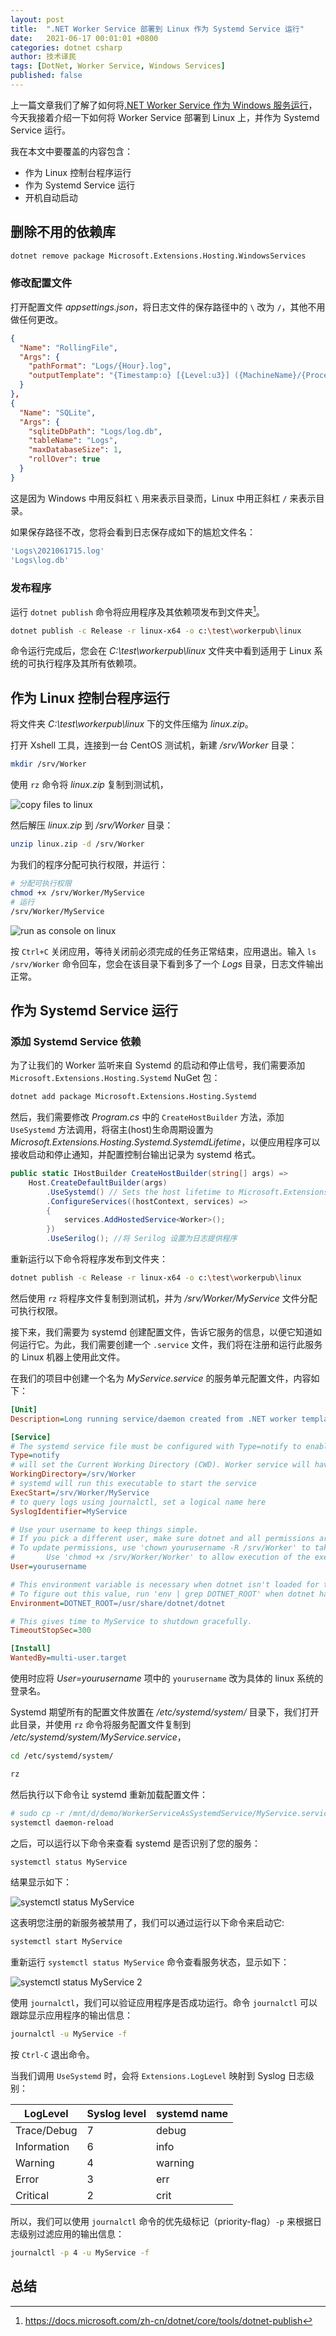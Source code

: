 ```yaml
---
layout: post
title:  ".NET Worker Service 部署到 Linux 作为 Systemd Service 运行"
date:   2021-06-17 00:01:01 +0800
categories: dotnet csharp
author: 技术译民
tags: [DotNet, Worker Service, Windows Services]
published: false
---
```


上一篇文章我们了解了如何将[.NET Worker Service 作为 Windows 服务运行](https://ittranslator.cn/dotnet/csharp/2021/06/17/worker-service-as-windows-services.html)，今天我接着介绍一下如何将 Worker Service 部署到 Linux 上，并作为 Systemd Service 运行。

<!-- 我曾经在[前面一篇文章的总结](https://ittranslator.cn/dotnet/csharp/2021/05/17/worker-service-gracefully-shutdown.html)中提到过*可以使用 **sc.exe** 实用工具将 Worker Service 安装为 Windows 服务运行*，本文中我就来具体阐述一下如何实现它。 -->

我在本文中要覆盖的内容包含：

- 作为 Linux 控制台程序运行
- 作为 Systemd Service 运行
- 开机自动启动

## 删除不用的依赖库

```bash
dotnet remove package Microsoft.Extensions.Hosting.WindowsServices
```

### 修改配置文件

打开配置文件 *appsettings.json*，将日志文件的保存路径中的 `\` 改为 `/`，其他不用做任何更改。

```json
{
  "Name": "RollingFile",
  "Args": {
    "pathFormat": "Logs/{Hour}.log",
    "outputTemplate": "{Timestamp:o} [{Level:u3}] ({MachineName}/{ProcessId}/{ProcessName}/{ThreadId}) {Message}{NewLine}{Exception}"
  }
},
{
  "Name": "SQLite",
  "Args": {
    "sqliteDbPath": "Logs/log.db",
    "tableName": "Logs",
    "maxDatabaseSize": 1,
    "rollOver": true
  }
}
```

这是因为 Windows 中用反斜杠 `\` 用来表示目录而，Linux 中用正斜杠 `/` 来表示目录。

如果保存路径不改，您将会看到日志保存成如下的尴尬文件名：

```bash
'Logs\2021061715.log'
'Logs\log.db'
```

### 发布程序

运行 `dotnet publish` 命令将应用程序及其依赖项发布到文件夹[^publish]。

[^publish]: <https://docs.microsoft.com/zh-cn/dotnet/core/tools/dotnet-publish>

```bash
dotnet publish -c Release -r linux-x64 -o c:\test\workerpub\linux
```

命令运行完成后，您会在 *C:\test\workerpub\linux* 文件夹中看到适用于 Linux 系统的可执行程序及其所有依赖项。

## 作为 Linux 控制台程序运行

<!-- 
- [如何在 Windows 10 上安装 WSL2](https://ittranslator.cn/os/2020/12/14/how-to-install-wsl2-on-windows-10.html)
- [在 WSL Ubuntu 上使用 .NET 进行跨平台开发新手入门](https://ittranslator.cn/os/2020/12/28/creating-cross-platform-applications-with-net-on-ubuntu-on-wsl.html)
- [Windows Terminal 新手入门](https://ittranslator.cn/os/2020/12/31/getting-started-with-windows-terminal.html)

启动 WSL 2 上的 Ubuntu 系统，新建 */srv/Worker* 目录

```bash
mkdir /srv/Worker
``` -->

将文件夹 *C:\test\workerpub\linux* 下的文件压缩为 *linux.zip*。

打开 Xshell 工具，连接到一台 CentOS 测试机，新建 */srv/Worker* 目录：

```bash
mkdir /srv/Worker
```

使用 `rz` 命令将 *linux.zip* 复制到测试机，

![copy files to linux](https://ittranslator.cn/assets/images/202106/xshel-copy-rz.png)

然后解压 *linux.zip* 到 */srv/Worker* 目录：

```bash
unzip linux.zip -d /srv/Worker
```

为我们的程序分配可执行权限，并运行：

```bash
# 分配可执行权限
chmod +x /srv/Worker/MyService
# 运行
/srv/Worker/MyService
```

<!-- 
复制应用程序文件到 Ubuntu 系统：

```bash
cp -r /mnt/c/test/workerpub/linux/. /srv/Worker
```

> 此处的 /mnt/ 为 Ubuntu 系统中看到的 Windows 文件系统的根目录，/mnt/c/ 即为 Windows 系统中的 C 盘。

打开 */srv/Worker* 目录，输入 `./MyService` 回车，运行应用，您会在终端看到控制台输出。

```bash
cd /srv/Worker

./MyService
``` -->

![run as console on linux](https://ittranslator.cn/assets/images/202106/linux-run-as-console.png)

按 `Ctrl+C` 关闭应用，等待关闭前必须完成的任务正常结束，应用退出。输入 `ls /srv/Worker` 命令回车，您会在该目录下看到多了一个 *Logs* 目录，日志文件输出正常。

## 作为 Systemd Service 运行

### 添加 Systemd Service 依赖

<!-- 
provides notification messages for application started and stopping, and configures console logging to the systemd format.
并将控制台日志记录配置为systemd格式。
并将控制台日志配置为 systemd 格式。
https://www.freedesktop.org/software/systemd/man/systemd.service.html
 -->

为了让我们的 Worker 监听来自 Systemd 的启动和停止信号，我们需要添加 `Microsoft.Extensions.Hosting.Systemd` NuGet 包：

```bash
dotnet add package Microsoft.Extensions.Hosting.Systemd
```

然后，我们需要修改 *Program.cs* 中的 `CreateHostBuilder` 方法，添加 `UseSystemd` 方法调用，将宿主(host)生命周期设置为 *Microsoft.Extensions.Hosting.Systemd.SystemdLifetime*，以便应用程序可以接收启动和停止通知，并配置控制台输出记录为 systemd 格式。

```csharp
public static IHostBuilder CreateHostBuilder(string[] args) =>
    Host.CreateDefaultBuilder(args)
        .UseSystemd() // Sets the host lifetime to Microsoft.Extensions.Hosting.Systemd.SystemdLifetime...
        .ConfigureServices((hostContext, services) =>
        {
            services.AddHostedService<Worker>();
        })
        .UseSerilog(); //将 Serilog 设置为日志提供程序
```

重新运行以下命令将程序发布到文件夹：

```bash
dotnet publish -c Release -r linux-x64 -o c:\test\workerpub\linux
```

然后使用 `rz` 将程序文件复制到测试机，并为 */srv/Worker/MyService* 文件分配可执行权限。

接下来，我们需要为 systemd 创建配置文件，告诉它服务的信息，以便它知道如何运行它。为此，我们需要创建一个 `.service` 文件，我们将在注册和运行此服务的 Linux 机器上使用此文件。

在我们的项目中创建一个名为 *MyService.service* 的服务单元配置文件，内容如下：

```ini
[Unit]
Description=Long running service/daemon created from .NET worker template

[Service]
# The systemd service file must be configured with Type=notify to enable notifications.
Type=notify
# will set the Current Working Directory (CWD). Worker service will have issues without this setting
WorkingDirectory=/srv/Worker
# systemd will run this executable to start the service
ExecStart=/srv/Worker/MyService
# to query logs using journalctl, set a logical name here  
SyslogIdentifier=MyService

# Use your username to keep things simple.
# If you pick a different user, make sure dotnet and all permissions are set correctly to run the app
# To update permissions, use 'chown yourusername -R /srv/Worker' to take ownership of the folder and files,
#       Use 'chmod +x /srv/Worker/Worker' to allow execution of the executable file
User=yourusername

# This environment variable is necessary when dotnet isn't loaded for the specified user.
# To figure out this value, run 'env | grep DOTNET_ROOT' when dotnet has been loaded into your shell.
Environment=DOTNET_ROOT=/usr/share/dotnet/dotnet

# This gives time to MyService to shutdown gracefully.
TimeoutStopSec=300

[Install]
WantedBy=multi-user.target
```

使用时应将 *User=yourusername* 项中的 `yourusername` 改为具体的 linux 系统的登录名。

Systemd 期望所有的配置文件放置在 */etc/systemd/system/* 目录下，我们打开此目录，并使用 `rz` 命令将服务配置文件复制到 */etc/systemd/system/MyService.service*，

```bash
cd /etc/systemd/system/

rz
```

然后执行以下命令让 systemd 重新加载配置文件：
 <!-- all configuration files to be put under '/etc/systemd/system/'. Copy the service configuration file to '/etc/systemd/system/HelloWorld.service'. Then tell systemd to reload the configuration files, and start the service.

Systemd 期望所有配置文件都放在“/etc/systemd/system/”下。 将服务配置文件复制到'/etc/systemd/system/HelloWorld.service'。 然后告诉 systemd 重新加载配置文件，并启动服务。 

sudo cp -r /mnt/d/Git/Github/it/WorkerServiceAsSystemdService/MyService.service /etc/systemd/system/
-->

```bash
# sudo cp -r /mnt/d/demo/WorkerServiceAsSystemdService/MyService.service /etc/systemd/system/
systemctl daemon-reload
```

<!-- > 请将  /mnt/d/demo/WorkerServiceAsSystemdService/MyService.service 替换成您的实际路径 -->

之后，可以运行以下命令来查看 systemd 是否识别了您的服务：

```bash
systemctl status MyService
```

结果显示如下：

![systemctl status MyService](https://ittranslator.cn/assets/images/202106/systemctl-status-MyService.png)

这表明您注册的新服务被禁用了，我们可以通过运行以下命令来启动它:

```bash
systemctl start MyService
```

重新运行 `systemctl status MyService` 命令查看服务状态，显示如下：

![systemctl status MyService 2](https://ittranslator.cn/assets/images/202106/systemctl-status-MyService-2.png)

使用 `journalctl`，我们可以验证应用程序是否成功运行。命令 `journalctl` 可以跟踪显示应用程序的输出信息：

```bash
journalctl -u MyService -f
```

按 `Ctrl-C` 退出命令。

当我们调用 `UseSystemd` 时，会将 `Extensions.LogLevel` 映射到 Syslog 日志级别：

| LogLevel    | Syslog level | systemd name |
| ----------- | ------------ | ------------ |
| Trace/Debug | 7            | debug        |
| Information | 6            | info         |
| Warning     | 4            | warning      |
| Error       | 3            | err          |
| Critical    | 2            | crit         |

所以，我们可以使用 `journalctl` 命令的优先级标记（priority-flag）`-p` 来根据日志级别过滤应用的输出信息：

```bash
journalctl -p 4 -u MyService -f
```

## 总结

<!-- ```bash
$ sudo systemctl daemon-reload

System has not been booted with systemd as init system (PID 1). Can't operate.
Failed to connect to bus: Host is down
```

```bash
$ systemctl

System has not been booted with systemd as init system (PID 1). Can't operate.
Failed to connect to bus: Host is down
``` -->

<!-- 
sudo systemctl daemon-reload

System has not been booted with systemd as init system (PID 1). Can't operate.
Failed to connect to bus: Host is down

https://github.com/DamionGans/ubuntu-wsl2-systemd-script 

https://www.cyberciti.biz/faq/howto-reboot-linux/

https://stackoverflow.com/questions/48407070/wsl-ubuntu-hangs-how-to-restart

https://superuser.com/questions/1126721/rebooting-ubuntu-on-windows-without-rebooting-windows

-->

<!-- ```bash
sudo apt install git
```

```bash
sudo git clone https://github.com/DamionGans/ubuntu-wsl2-systemd-script.git
cd ubuntu-wsl2-systemd-script/
bash ubuntu-wsl2-systemd-script.sh
# Enter your password and wait until the script has finished
``` -->
